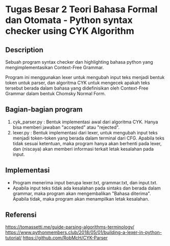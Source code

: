 # Tugas Besar 2 Teori Bahasa Formal dan Otomata - Python syntax checker using CYK Algorithm

## Description
Sebuah program syntax checker dan highlighting  bahasa python yang mengimplementasikan Context-Free Grammar.

Program ini menggunakan lexer untuk mengubah input teks menjadi bentuk token untuk parser, dan algoritma CYK untuk mengecek apakah teks tersebut berada dalam bahasa yang didefinisikan oleh Context-Free Grammar dalam bentuk Chomsky Normal Form.

## Bagian-bagian program

1. cyk_parser.py : Bentuk implementasi awal dari algoritma CYK. Hanya bisa memberi jawaban "accepted" atau "rejected".
2. lexer.py : Bentuk implementasi dari lexer, untuk mengubah input teks menjadi token-token yang berada dalam terminal dari CFG. Apabila teks tidak sesuai ketentuan, maka program hanya akan berhenti pada lexer, dan (niscaya) akan memberi informasi terkait letak kesalahan pada input.

## Implementasi

- Program menerima input berupa lexer.txt, grammar.txt, dan input.txt.
- Apabila input teks tidak ada kesalahan pada sintaks dan berada dalam grammar, maka program akan mengembalikan "Bahasa diterima". Apabila tidak, maka program akan menampilkan letak kesalahan.

## Referensi

https://tomassetti.me/guide-parsing-algorithms-terminology/
https://www.pythonmembers.club/2018/05/01/building-a-lexer-in-python-tutorial/
https://github.com/RobMcH/CYK-Parser